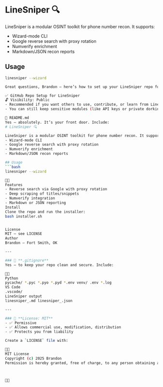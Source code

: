 
# LineSniper 🔍

LineSniper is a modular OSINT toolkit for phone number recon. It supports:
- Wizard-mode CLI
- Google reverse search with proxy rotation
- Numverify enrichment
- Markdown/JSON recon reports

## Usage
```bash
linesniper --wizard

Great questions, Brandon — here’s how to set up your LineSniper repo for clarity, protection, and community use:

✅ GitHub Repo Setup for LineSniper
🔓 Visibility: Public
- Recommended if you want others to use, contribute, or learn from LineSniper.
- You can still keep sensitive modules (like API keys or private dorking logic) in a separate private repo or branch.

📄 README.md
Yes — absolutely. It’s your front door. Include:
# LineSniper 🔍

LineSniper is a modular OSINT toolkit for phone number recon. It supports:
- Wizard-mode CLI
- Google reverse search with proxy rotation
- Numverify enrichment
- Markdown/JSON recon reports

## Usage
```bash
linesniper --wizard


Features
- Reverse search via Google with proxy rotation
- Deep scraping of titles/snippets
- Numverify integration
- Markdown or JSON reporting
Install
Clone the repo and run the installer:
bash installer.sh


License
MIT — see LICENSE
Author
Brandon — Fort Smith, OK

---

### 📁 **.gitignore**
Yes — to keep your repo clean and secure. Include:


Python
pycache/ *.pyc *.pyo *.pyd *.env venv/ .env *.log
VS Code
.vscode/
LineSniper output
linesniper_.md linesniper_.json

---

### 📜 **License: MIT**
- ✅ Permissive
- ✅ Allows commercial use, modification, distribution
- ✅ Protects you from liability

Create a `LICENSE` file with:


MIT License
Copyright (c) 2025 Brandon
Permission is hereby granted, free of charge, to any person obtaining a copy...





